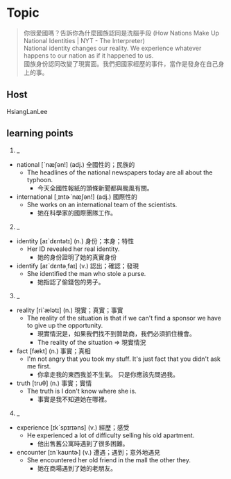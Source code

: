 # Topic

> 你很愛國嗎？告訴你為什麼國族認同是洗腦手段 (How Nations Make Up National Identities | NYT - The Interpreter)<br>
> National identity changes our reality. We experience whatever happens to our nation as if it happened to us.<br>
> 國族身份認同改變了現實面。我們把國家經歷的事件，當作是發身在自己身上的事。<br>

## Host
HsiangLanLee

## learning points
1. _
  * national  [ˋnæʃən!]  (adj.)  全國性的；民族的
    - The headlines of the national newspapers today are all about the typhoon.
      + 今天全國性報紙的頭條新聞都與颱風有關。
  * international  [͵ɪntɚˋnæʃən!]  (adj.)  國際性的
    - She works on an international team of the scientists.
      + 她在科學家的國際團隊工作。

2. _
  * identity  [aɪˋdɛntətɪ]  (n.)  身份；本身；特性
    - Her ID revealed her real identity.
      + 她的身份證明了她的真實身份
  * identify  [aɪˋdɛntə͵faɪ]  (v.)  認出；確認；發現
    - She identified the man who stole a purse.
      + 她指認了偷錢包的男子。

3. _
  * reality  [riˋælətɪ]  (n.)  現實；真實；事實
    - The reality of the situation is that if we can't find a sponsor we have to give up the opportunity.
      + 現實情況是，如果我們找不到贊助商，我們必須抓住機會。
      + The reality of the situation => 現實情況
  * fact  [fækt]  (n.)  事實；真相
    - I'm not angry that you took my stuff. It's just fact that you didn't ask me first.
      + 你拿走我的東西我並不生氣。 只是你應該先問過我。
  * truth  [truθ]  (n.)  事實；實情
    - The truth is I don't know where she is.
      + 事實是我不知道她在哪裡。

4. _
  * experience  [ɪkˋspɪrɪəns]  (v.)  經歷；感受
    - He experienced a lot of difficulty selling his old apartment.
      + 他出售舊公寓時遇到了很多困難。
  * encounter  [ɪnˋkaʊntɚ]  (v.)  遭遇；遇到；意外地遇見
    - She encountered her old friend in the mall the other they.
      + 她在商場遇到了她的老朋友。






